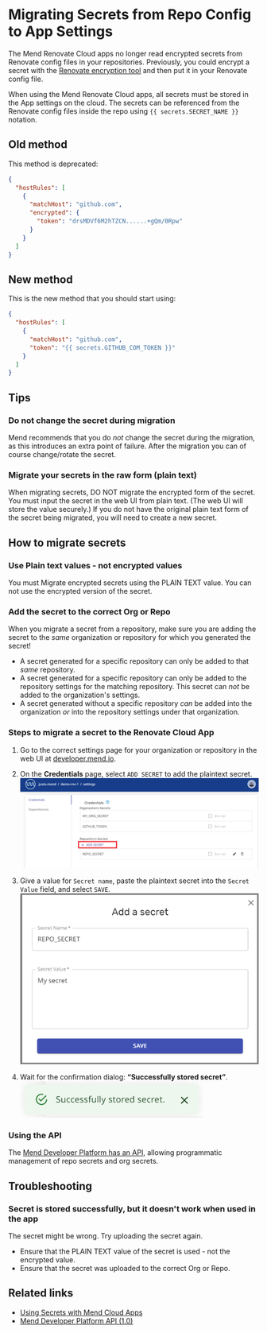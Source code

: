 # Migrating Secrets from Repo Config to App Settings

The Mend Renovate Cloud apps no longer read encrypted secrets from Renovate config files in your repositories.
Previously, you could encrypt a secret with the [Renovate encryption tool](https://app.renovatebot.com/encrypt) and then put it in your Renovate config file.

When using the Mend Renovate Cloud apps, all secrets must be stored in the App settings on the cloud.
The secrets can be referenced from the Renovate config files inside the repo using `{{ secrets.SECRET_NAME }}` notation.

## Old method

This method is deprecated:

```json title="Put encrypted secret in Renovate config"
{
  "hostRules": [
    {
      "matchHost": "github.com",
      "encrypted": {
        "token": "drsMDVf6M2hTZCN......+gQm/0Rpw"
      }
    }
  ]
}
```

## New method

This is the new method that you should start using:

```json title="Reference the app secret in the Renovate config"
{
  "hostRules": [
    {
      "matchHost": "github.com",
      "token": "{{ secrets.GITHUB_COM_TOKEN }}"
    }
  ]
}
```

## Tips

### Do not change the secret during migration

Mend recommends that you do _not_ change the secret during the migration, as this introduces an extra point of failure.
After the migration you can of course change/rotate the secret.

### Migrate your secrets in the raw form (plain text)

When migrating secrets, DO NOT migrate the encrypted form of the secret.
You must input the secret in the web UI from plain text. (The web UI will store the value securely.)
If you do not have the original plain text form of the secret being migrated, you will need to create a new secret.

## How to migrate secrets

### Use Plain text values - not encrypted values

You must Migrate encrypted secrets using the PLAIN TEXT value. You can not use the encrypted version of the secret.

### Add the secret to the correct Org or Repo

When you migrate a secret from a repository, make sure you are adding the secret to the _same_ organization or repository for which you generated the secret!

- A secret generated for a specific repository can only be added to that _same_ repository.
- A secret generated for a specific repository can only be added to the repository settings for the matching repository. This secret can _not_ be added to the organization's settings.
- A secret generated without a specific repository _can_ be added into the organization _or_ into the repository settings under that organization.

### Steps to migrate a secret to the Renovate Cloud App

1. Go to the correct settings page for your organization or repository in the web UI at [developer.mend.io](https://developer.mend.io).

2. On the **Credentials** page, select `ADD SECRET` to add the plaintext secret.
   ![Add repo secret](../assets/images/app-settings/add-repo-secret.png)

3. Give a value for `Secret name`, paste the plaintext secret into the `Secret Value` field, and select `SAVE`.
   ![Add a Secret dialog box](../assets/images/app-settings/add-a-secret.png)

4. Wait for the confirmation dialog: **“Successfully stored secret”**.
   ![Successfully stored secret](../assets/images/app-settings/stored-secret-plaintext.png)

### Using the API

The [Mend Developer Platform has an API](https://api-docs.mend.io/developer-platform/1.0), allowing programmatic management of repo secrets and org secrets.

## Troubleshooting

### Secret is stored successfully, but it doesn't work when used in the app

The secret might be wrong. Try uploading the secret again.

- Ensure that the PLAIN TEXT value of the secret is used - not the encrypted value.
- Ensure that the secret was uploaded to the correct Org or Repo.

## Related links

- [Using Secrets with Mend Cloud Apps](credentials.md)
- [Mend Developer Platform API (1.0)](https://api-docs.mend.io/developer-platform/1.0)
